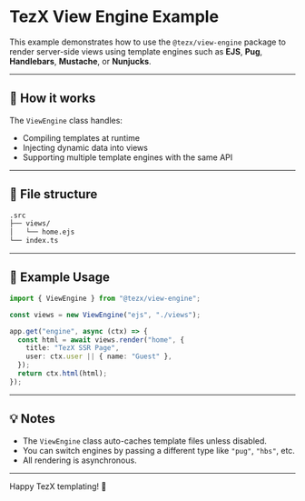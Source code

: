 # TezX View Engine Example

This example demonstrates how to use the `@tezx/view-engine` package to render server-side views using template engines such as **EJS**, **Pug**, **Handlebars**, **Mustache**, or **Nunjucks**.

---

## 🚀 How it works

The `ViewEngine` class handles:

- Compiling templates at runtime
- Injecting dynamic data into views
- Supporting multiple template engines with the same API

---

## 📁 File structure

```bash
.src
├── views/
│   └── home.ejs
└── index.ts
```

---

## 🧪 Example Usage

```ts
import { ViewEngine } from "@tezx/view-engine";

const views = new ViewEngine("ejs", "./views");

app.get("engine", async (ctx) => {
  const html = await views.render("home", {
    title: "TezX SSR Page",
    user: ctx.user || { name: "Guest" },
  });
  return ctx.html(html);
});
```

---

## 💡 Notes

- The `ViewEngine` class auto-caches template files unless disabled.
- You can switch engines by passing a different type like `"pug"`, `"hbs"`, etc.
- All rendering is asynchronous.

---

Happy TezX templating! 🎉